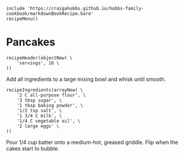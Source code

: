 ~~~ markdown-script
include 'https://craigahobbs.github.io/hobbs-family-cookbook/markdownBookRecipe.bare'
recipeMenu()
~~~

# Pancakes

~~~ markdown-script
recipeHeader(objectNew( \
    'servings', 16 \
))
~~~

Add all ingredients to a large mixing bowl and whisk until smooth.

~~~ markdown-script
recipeIngredients(arrayNew( \
    '2 C all-purpose flour', \
    '3 tbsp sugar', \
    '1 tbsp baking powder', \
    '1/2 tsp salt', \
    '1 3/4 C milk', \
    '1/4 C vegetable oil', \
    '2 large eggs' \
))
~~~

Pour 1/4 cup batter onto a medium-hot, greased griddle. Flip when the cakes start to bubble.
